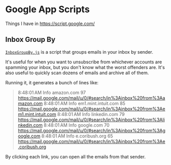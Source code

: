 # Google App Scripts

Things I have in https://script.google.com/

## Inbox Group By

[`InboxGroupBy.js`](InboxGroupBy.js) is a script that groups emails in your inbox by sender. 

It's useful for when you want to unsubscribe from whichever accounts are spamming your inbox, but you don't know what the worst offenders are. It's also useful to quickly scan dozens of emails and archive all of them.

Running it, it generates a bunch of lines like:

> 8:48:01 AM	Info	amazon.com 97 https://mail.google.com/mail/u/0/#search/in%3Ainbox%20from%3Aamazon.com
8:48:01 AM	Info	em1.mint.intuit.com 85 https://mail.google.com/mail/u/0/#search/in%3Ainbox%20from%3Aem1.mint.intuit.com
8:48:01 AM	Info	linkedin.com 79 https://mail.google.com/mail/u/0/#search/in%3Ainbox%20from%3Alinkedin.com
8:48:01 AM	Info	google.com 70 https://mail.google.com/mail/u/0/#search/in%3Ainbox%20from%3Agoogle.com
8:48:01 AM	Info	e.coribush.org 65 https://mail.google.com/mail/u/0/#search/in%3Ainbox%20from%3Ae.coribush.org

By clicking each link, you can open all the emails from that sender.
